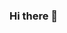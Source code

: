 ### Hi there 👋

<!--
**vampyrsoda/vampyrsoda** is a ✨ _special_ ✨ repository because its `README.md` (this file) appears on your GitHub profile.

Here are some ideas to get you started:

- 🔭 I’m currently working on ...Freelas and Personal Projects
- 🌱 I’m currently learning ...ReactJs / JavaScript / React Native
- 👯 I’m looking to collaborate on ...
- ⚡ Fun fact: ...I Love Pizzza!!!   <3 
-->
